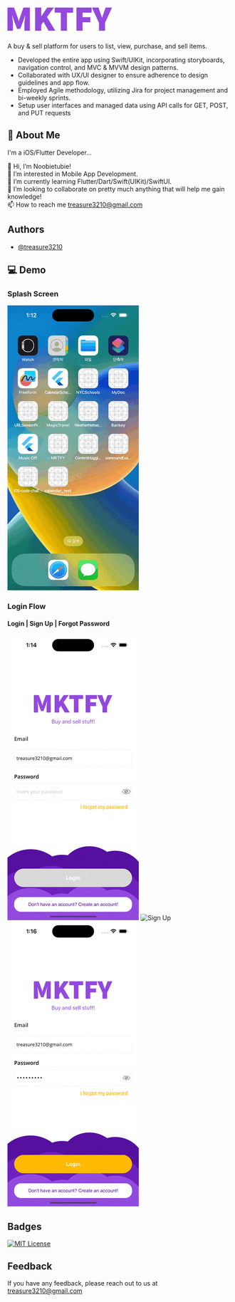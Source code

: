 # ![Header](./Logo.png)

A buy & sell platform for users to list, view, purchase, and sell items. 

- Developed the entire app using Swift/UIKit, incorporating storyboards, navigation control, and MVC & MVVM design patterns.
- Collaborated with UX/UI designer to ensure adherence to design guidelines and app flow.
- Employed Agile methodology, utilizing Jira for project management and bi-weekly sprints.
- Setup user interfaces and managed data using API calls for GET, POST, and PUT requests


## 🚀 About Me
I'm a iOS/Flutter Developer...

👋 Hi, I’m Noobietubie!  
👀 I’m interested in Mobile App Development.  
🌱 I’m currently learning Flutter/Dart/Swift(UIKit)/SwiftUI.  
💞️ I’m looking to collaborate on pretty much anything that will help me gain knowledge!  
📫 How to reach me treasure3210@gmail.com
## Authors

- [@treasure3210](https://www.github.com/treasure3210)


## 💻 Demo
### Splash Screen 
![Splash Screen](./Media/Splash-Screen.gif)

### Login Flow
#### Login | Sign Up | Forgot Password
![Login](./Media/Login.gif "Login") ![Sign Up](./Media/Sign-Up.gif "Sign Up") !["Forgot Password"](./Media/Forgot-Password.gif "Forgot Password")

## Badges
[![MIT License](https://img.shields.io/badge/License-MIT-green.svg)](https://choosealicense.com/licenses/mit/)


## Feedback
If you have any feedback, please reach out to us at treasure3210@gmail.com

